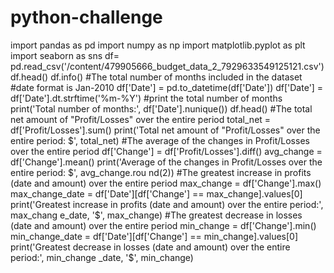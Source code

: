 # python-challenge
import pandas as pd
import numpy as np
import matplotlib.pyplot as plt import seaborn as sns
df= pd.read_csv('/content/479905666_budget_data_2_7929633549125121.csv') df.head()
df.info()
#The total number of months included in the dataset #date format is Jan-2010
df['Date'] = pd.to_datetime(df['Date'])
df['Date'] = df['Date'].dt.strftime('%m-%Y') #print the total number of months
print('Total number of months:', df['Date'].nunique())
df.head()
 #The total net amount of "Profit/Losses" over the entire period
total_net = df['Profit/Losses'].sum()
print('Total net amount of "Profit/Losses" over the entire period: $', total_net)
#The average of the changes in Profit/Losses over the entire period
df['Change'] = df['Profit/Losses'].diff()
avg_change = df['Change'].mean()
print('Average of the changes in Profit/Losses over the entire period: $', avg_change.rou nd(2))
#The greatest increase in profits (date and amount) over the entire period
max_change = df['Change'].max()
max_change_date = df['Date'][df['Change'] == max_change].values[0]
print('Greatest increase in profits (date and amount) over the entire period:', max_chang e_date, '$', max_change)
#The greatest decrease in losses (date and amount) over the entire period
min_change = df['Change'].min()
min_change_date = df['Date'][df['Change'] == min_change].values[0]
print('Greatest decrease in losses (date and amount) over the entire period:', min_change _date, '$', min_change)

